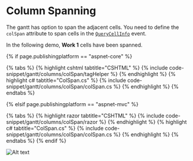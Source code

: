 # Column Spanning

The gantt has option to span the adjacent cells. You need to define the `colSpan` attribute to span cells in the [`QueryCellInfo`](https://help.syncfusion.com/cr/aspnetcore-js2/Syncfusion.EJ2.Gantt.Gantt.html#Syncfusion_EJ2_Gantt_Gantt_QueryCellInfo) event.

In the following demo, **Work 1** cells have been spanned.

{% if page.publishingplatform == "aspnet-core" %}

{% tabs %}
{% highlight cshtml tabtitle="CSHTML" %}
{% include code-snippet/gantt/columns/colSpan/tagHelper %}
{% endhighlight %}
{% highlight c# tabtitle="ColSpan.cs" %}
{% include code-snippet/gantt/columns/colSpan/colSpan.cs %}
{% endhighlight %}
{% endtabs %}

{% elsif page.publishingplatform == "aspnet-mvc" %}

{% tabs %}
{% highlight razor tabtitle="CSHTML" %}
{% include code-snippet/gantt/columns/colSpan/razor %}
{% endhighlight %}
{% highlight c# tabtitle="ColSpan.cs" %}
{% include code-snippet/gantt/columns/colSpan/colSpan.cs %}
{% endhighlight %}
{% endtabs %}
{% endif %}



![Alt text](images/colspan.png)